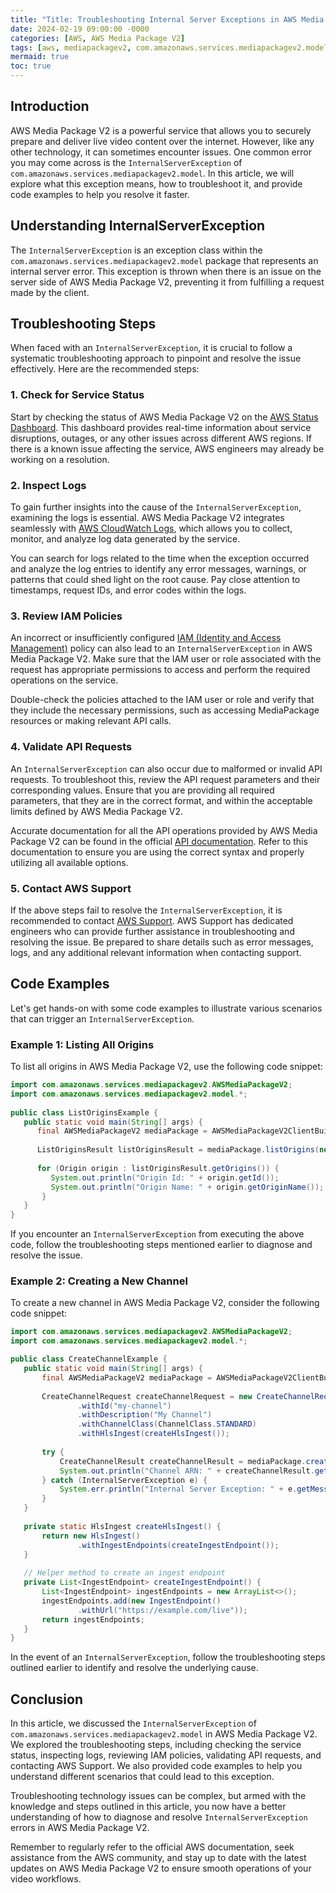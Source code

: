 ```yaml
---
title: "Title: Troubleshooting Internal Server Exceptions in AWS Media Package V2"
date: 2024-02-19 09:00:00 -0000
categories: [AWS, AWS Media Package V2]
tags: [aws, mediapackagev2, com.amazonaws.services.mediapackagev2.model]
mermaid: true
toc: true
---
```



## Introduction

AWS Media Package V2 is a powerful service that allows you to securely prepare and deliver live video content over the internet. However, like any other technology, it can sometimes encounter issues. One common error you may come across is the `InternalServerException` of `com.amazonaws.services.mediapackagev2.model`. In this article, we will explore what this exception means, how to troubleshoot it, and provide code examples to help you resolve it faster.

## Understanding InternalServerException

The `InternalServerException` is an exception class within the `com.amazonaws.services.mediapackagev2.model` package that represents an internal server error. This exception is thrown when there is an issue on the server side of AWS Media Package V2, preventing it from fulfilling a request made by the client.

## Troubleshooting Steps

When faced with an `InternalServerException`, it is crucial to follow a systematic troubleshooting approach to pinpoint and resolve the issue effectively. Here are the recommended steps:

### 1. Check for Service Status

Start by checking the status of AWS Media Package V2 on the [AWS Status Dashboard][1]. This dashboard provides real-time information about service disruptions, outages, or any other issues across different AWS regions. If there is a known issue affecting the service, AWS engineers may already be working on a resolution.

### 2. Inspect Logs

To gain further insights into the cause of the `InternalServerException`, examining the logs is essential. AWS Media Package V2 integrates seamlessly with [AWS CloudWatch Logs][2], which allows you to collect, monitor, and analyze log data generated by the service.

You can search for logs related to the time when the exception occurred and analyze the log entries to identify any error messages, warnings, or patterns that could shed light on the root cause. Pay close attention to timestamps, request IDs, and error codes within the logs.

### 3. Review IAM Policies

An incorrect or insufficiently configured [IAM (Identity and Access Management)][3] policy can also lead to an `InternalServerException` in AWS Media Package V2. Make sure that the IAM user or role associated with the request has appropriate permissions to access and perform the required operations on the service.

Double-check the policies attached to the IAM user or role and verify that they include the necessary permissions, such as accessing MediaPackage resources or making relevant API calls.

### 4. Validate API Requests

An `InternalServerException` can also occur due to malformed or invalid API requests. To troubleshoot this, review the API request parameters and their corresponding values. Ensure that you are providing all required parameters, that they are in the correct format, and within the acceptable limits defined by AWS Media Package V2.

Accurate documentation for all the API operations provided by AWS Media Package V2 can be found in the official [API documentation][4]. Refer to this documentation to ensure you are using the correct syntax and properly utilizing all available options.

### 5. Contact AWS Support

If the above steps fail to resolve the `InternalServerException`, it is recommended to contact [AWS Support][5]. AWS Support has dedicated engineers who can provide further assistance in troubleshooting and resolving the issue. Be prepared to share details such as error messages, logs, and any additional relevant information when contacting support.

## Code Examples

Let's get hands-on with some code examples to illustrate various scenarios that can trigger an `InternalServerException`.

### Example 1: Listing All Origins

To list all origins in AWS Media Package V2, use the following code snippet:

```java
import com.amazonaws.services.mediapackagev2.AWSMediaPackageV2;
import com.amazonaws.services.mediapackagev2.model.*;
 
public class ListOriginsExample {
   public static void main(String[] args) {
      final AWSMediaPackageV2 mediaPackage = AWSMediaPackageV2ClientBuilder.defaultClient();
   
      ListOriginsResult listOriginsResult = mediaPackage.listOrigins(new ListOriginsRequest());
   
      for (Origin origin : listOriginsResult.getOrigins()) {
         System.out.println("Origin Id: " + origin.getId());
         System.out.println("Origin Name: " + origin.getOriginName());
       }
   }
}
```

If you encounter an `InternalServerException` from executing the above code, follow the troubleshooting steps mentioned earlier to diagnose and resolve the issue.

### Example 2: Creating a New Channel

To create a new channel in AWS Media Package V2, consider the following code snippet:

```java
import com.amazonaws.services.mediapackagev2.AWSMediaPackageV2;
import com.amazonaws.services.mediapackagev2.model.*;

public class CreateChannelExample {
   public static void main(String[] args) {
       final AWSMediaPackageV2 mediaPackage = AWSMediaPackageV2ClientBuilder.defaultClient();
  
       CreateChannelRequest createChannelRequest = new CreateChannelRequest()
               .withId("my-channel")
               .withDescription("My Channel")
               .withChannelClass(ChannelClass.STANDARD)
               .withHlsIngest(createHlsIngest());
  
       try {
           CreateChannelResult createChannelResult = mediaPackage.createChannel(createChannelRequest);
           System.out.println("Channel ARN: " + createChannelResult.getChannel().getArn());
       } catch (InternalServerException e) {
           System.err.println("Internal Server Exception: " + e.getMessage());
       }
   }
  
   private static HlsIngest createHlsIngest() {
       return new HlsIngest()
               .withIngestEndpoints(createIngestEndpoint());
   }
  
   // Helper method to create an ingest endpoint
   private List<IngestEndpoint> createIngestEndpoint() {
       List<IngestEndpoint> ingestEndpoints = new ArrayList<>();
       ingestEndpoints.add(new IngestEndpoint()
               .withUrl("https://example.com/live"));
       return ingestEndpoints;
   }
}
```

In the event of an `InternalServerException`, follow the troubleshooting steps outlined earlier to identify and resolve the underlying cause.

## Conclusion

In this article, we discussed the `InternalServerException` of `com.amazonaws.services.mediapackagev2.model` in AWS Media Package V2. We explored the troubleshooting steps, including checking the service status, inspecting logs, reviewing IAM policies, validating API requests, and contacting AWS Support. We also provided code examples to help you understand different scenarios that could lead to this exception.

Troubleshooting technology issues can be complex, but armed with the knowledge and steps outlined in this article, you now have a better understanding of how to diagnose and resolve `InternalServerException` errors in AWS Media Package V2.

Remember to regularly refer to the official AWS documentation, seek assistance from the AWS community, and stay up to date with the latest updates on AWS Media Package V2 to ensure smooth operations of your video workflows.

[1]: https://status.aws.amazon.com/
[2]: https://aws.amazon.com/cloudwatch/features/
[3]: https://aws.amazon.com/iam/
[4]: https://docs.aws.amazon.com/mediapackage/latest/ug/api-reference.html
[5]: https://aws.amazon.com/support/